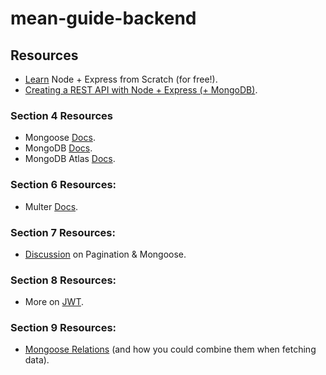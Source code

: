 # mean-guide-backend

## Resources

* [Learn][1] Node + Express from Scratch (for free!).
* [Creating a REST API with Node + Express (+ MongoDB)][2].

### Section 4 Resources

* Mongoose [Docs][3].
* MongoDB [Docs][4].
* MongoDB Atlas [Docs][5].

### Section 6 Resources:

* Multer [Docs][6].

### Section 7 Resources:

* [Discussion][7] on Pagination & Mongoose.

### Section 8 Resources:

* More on [JWT][8].

### Section 9 Resources:

* [Mongoose Relations][9] (and how you could combine them when fetching data).


[1]: https://developer.mozilla.org/en-US/docs/Learn/Server-side/Express_Nodejs
[2]: https://academind.com/learn/node-js/building-a-restful-api-with/
[3]: http://mongoosejs.com/docs/guide.html
[4]: https://www.mongodb.com/
[5]: https://www.mongodb.com/cloud/atlas
[6]: https://github.com/expressjs/multer
[7]: https://stackoverflow.com/questions/5539955/how-to-paginate-with-mongoose-in-node-js
[8]: https://jwt.io/introduction/
[9]: http://mongoosejs.com/docs/populate.html 